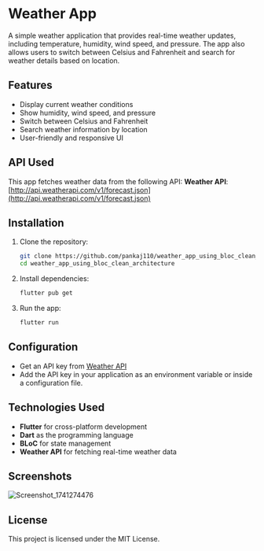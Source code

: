 # Weather App

A simple weather application that provides real-time weather updates, including temperature, humidity, wind speed, and pressure. The app also allows users to switch between Celsius and Fahrenheit and search for weather details based on location.

## Features
- Display current weather conditions
- Show humidity, wind speed, and pressure
- Switch between Celsius and Fahrenheit
- Search weather information by location
- User-friendly and responsive UI

## API Used
This app fetches weather data from the following API:
**Weather API**: [http://api.weatherapi.com/v1/forecast.json](http://api.weatherapi.com/v1/forecast.json)

## Installation

1. Clone the repository:
   ```sh
   git clone https://github.com/pankaj110/weather_app_using_bloc_clean_architecture.git
   cd weather_app_using_bloc_clean_architecture
   ```

2. Install dependencies:
   ```sh
   flutter pub get
   ```

3. Run the app:
   ```sh
   flutter run
   ```

## Configuration
- Get an API key from [Weather API](https://www.weatherapi.com/)
- Add the API key in your application as an environment variable or inside a configuration file.

## Technologies Used
- **Flutter** for cross-platform development
- **Dart** as the programming language
- **BLoC** for state management 
- **Weather API** for fetching real-time weather data

## Screenshots
![Screenshot_1741274476](https://github.com/user-attachments/assets/4a166ae8-8d7c-4552-b00d-28e800a1e2b9)


## License
This project is licensed under the MIT License.
